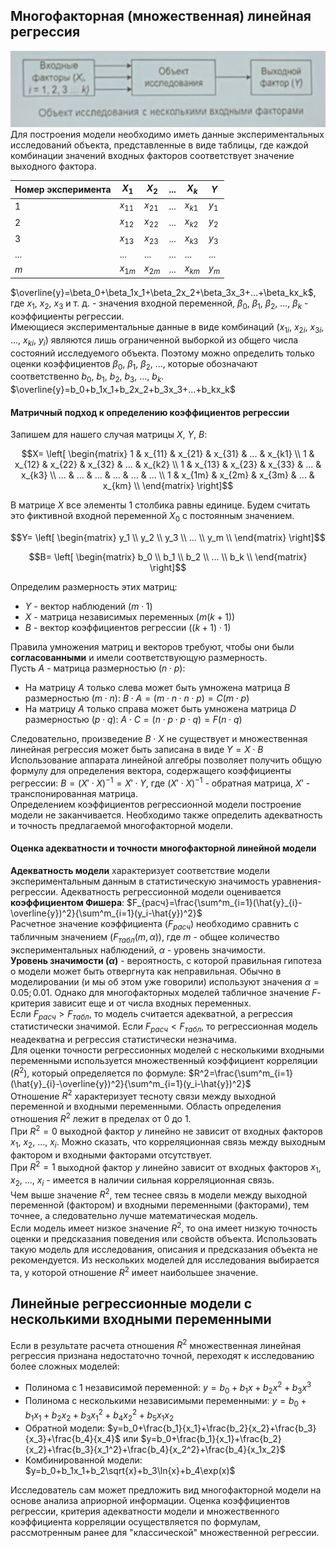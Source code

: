 ## Многофакторная (множественная) линейная регрессия
![Многофакторная линейная регрессия](../Pictures/03_01.%20Многофакторная%20линейная%20регрессия.png)  
Для построения модели необходимо иметь данные экспериментальных исследований объекта, представленные в виде таблицы, где каждой комбинации значений входных факторов соответствует значение выходного фактора.  

| Номер эксперимента | $X_1$    | $X_2$    | ... | $X_k$    | $Y$   |
| ------------------ | -------- | -------- | --- | -------- | ----- |
| 1                  | $x_{11}$ | $x_{21}$ | ... | $x_{k1}$ | $y_1$ |
| 2                  | $x_{12}$ | $x_{22}$ | ... | $x_{k2}$ | $y_2$ |
| 3                  | $x_{13}$ | $x_{23}$ | ... | $x_{k3}$ | $y_3$ |
| ...                | ...      | ...      | ... | ...      | ...   |
| $m$                | $x_{1m}$ | $x_{2m}$ | ... | $x_{km}$ | $y_m$ |
  
$\overline{y}=\beta_0+\beta_1x_1+\beta_2x_2+\beta_3x_3+...+\beta_kx_k$, где $x_1$, $x_2$, $x_3$ и т. д. - значения входной переменной, $\beta_0$, $\beta_1$, $\beta_2$, ..., $\beta_k$ - коэффициенты регрессии.  
Имеющиеся экспериментальные данные в виде комбинаций ($x_{1i}$, $x_{2i}$, $x_{3i}$, ..., $x_{ki}$, $y_i$) являются лишь ограниченной выборкой из общего числа состояний исследуемого объекта. Поэтому можно определить только оценки коэффициентов $\beta_0$, $\beta_1$, $\beta_2$, ..., которые обозначают соответственно $b_0$, $b_1$, $b_2$, $b_3$, ..., $b_k$.  
$\overline{y}=b_0+b_1x_1+b_2x_2+b_3x_3+...+b_kx_k$  
#### Матричный подход к определению коэффициентов регрессии
Запишем для нашего случая матрицы $X$, $Y$, $B$:  
```math
X=
\left[
	\begin{matrix}
	1 & x_{11} & x_{21} & x_{31} & ... & x_{k1} \\
	1 & x_{12} & x_{22} & x_{32} & ... & x_{k2} \\
	1 & x_{13} & x_{23} & x_{33} & ... & x_{k3} \\
	... & ... & ... & ... & ... & ... \\
	1 & x_{1m} & x_{2m} & x_{3m} & ... & x_{km} \\
	\end{matrix} 
\right]
```
В матрице $X$ все элементы 1 столбика равны единице. Будем считать это фиктивной входной переменной $X_0$ с постоянным значением.  
```math
Y=
\left[
	\begin{matrix}
	y_1 \\
	y_2 \\
	y_3 \\
	... \\
	y_m \\
	\end{matrix} 
\right]
```
  
```math
B=
\left[
	\begin{matrix}
	b_0 \\
	b_1 \\
	b_2 \\
	... \\
	b_k \\
	\end{matrix} 
\right]
```
Определим размерность этих матриц:
- $Y$ - вектор наблюдений ($m⋅1$)
- $X$ - матрица независимых переменных ($m(k+1)$)
- $B$ - вектор коэффициентов регрессии ($(k+1)⋅1$)
  
Правила умножения матриц и векторов требуют, чтобы они были **согласованными** и имели соответствующую размерность.  
Пусть $A$ - матрица размерностью $(n⋅p)$:
- На матрицу $A$ только слева может быть умножена матрица $B$ размерностью $(m⋅n)$: $B⋅A=(m⋅n⋅n⋅p)=C(m⋅p)$
- На матрицу $A$ только справа может быть умножена матрица $D$ размерностью $(p⋅q)$: $A⋅C=(n⋅p⋅p⋅q)=F(n⋅q)$
  
Следовательно, произведение $B⋅X$ не существует и множественная линейная регрессия может быть записана в виде $Y=X⋅B$  
Использование аппарата линейной алгебры позволяет получить общую формулу для определения вектора, содержащего коэффициенты регрессии: $B=(X'⋅X)^{-1}=X'⋅Y$, где $(X'⋅X)^{-1}$ - обратная матрица, $X'$ - транспонированная матрица.  
Определением коэффициентов регрессионной модели построение модели не заканчивается. Необходимо также определить адекватность и точность предлагаемой многофакторной модели.
#### Оценка адекватности и точности многофакторной линейной модели
**Адекватность модели** характеризует соответствие модели экспериментальным данным в статистическую значимость уравнения-регрессии. Адекватность регрессионной модели оценивается **коэффициентом Фишера**: $F_{расч}=\frac{\sum^m_{i=1}(\hat{y}_{i}-\overline{y})^2}{\sum^m_{i=1}(y_i-\hat{y})^2}$  
Расчетное значение коэффициента ($F_{расч}$) необходимо сравнить с табличным значением ($F_{табл}(m,\alpha)$), где $m$ - общее количество экспериментальных наблюдений, $\alpha$ - уровень значимости.  
**Уровень значимости ($\alpha$)** - вероятность, с которой правильная гипотеза о модели может быть отвергнута как неправильная. Обычно в моделировании (и мы об этом уже говорили) используют значения $\alpha=0.05; 0.01$. Однако для многофакторных моделей табличное значение $F$-критерия зависит еще и от числа входных переменных.  
Если $F_{расч}>F_{табл}$, то модель считается адекватной, а регрессия статистически значимой. Если $F_{расч}<F_{табл}$, то регрессионная модель неадекватна и регрессия статистически незначима.  
Для оценки точности регрессионных моделей с несколькими входными переменными используется множественный коэффициент корреляции ($R^2$), который определяется по формуле: $R^2=\frac{\sum^m_{i=1}(\hat{y}_{i}-\overline{y})^2}{\sum^m_{i=1}(y_i-\hat{y})^2}$  
Отношение $R^2$ характеризует тесноту связи между выходной переменной и входными переменными. Область определения отношения $R^2$ лежит в пределах от 0 до 1.  
При $R^2=0$ выходной фактор $y$ линейно не зависит от входных факторов $x_1$, $x_2$, ..., $x_i$. Можно сказать, что корреляционная связь между выходным фактором и входными факторами отсутствует.  
При $R^2=1$ выходной фактор $y$ линейно зависит от входных факторов $x_1$, $x_2$, ..., $x_i$ - имеется в наличии сильная корреляционная связь.  
Чем выше значение $R^2$, тем теснее связь в модели между выходной переменной (фактором) и входными переменными (факторами), тем точнее, а следовательно лучше математическая модель.  
Если модель имеет низкое значение $R^2$, то она имеет низкую точность оценки и предсказания поведения или свойств объекта. Использовать такую модель для исследования, описания и предсказания объекта не рекомендуется. Из нескольких моделей для исследования выбирается та, у которой отношение $R^2$ имеет наибольшее значение.
## Линейные регрессионные модели с несколькими входными переменными
Если в результате расчета отношения $R^2$ множественная линейная регрессия признана недостаточно точной, переходят к исследованию более сложных моделей:
- Полинома с 1 независимой переменной: $y=b_0+b_1x+b_2x^2+b_3x^3$
- Полинома с несколькими независимыми переменными: $y=b_0+b_1x_1+b_2x_2+b_3x_1^2+b_4x_2^2+b_5x_1x_2$
- Обратной модели: $y=b_0+\frac{b_1}{x_1}+\frac{b_2}{x_2}+\frac{b_3}{x_3}+\frac{b_4}{x_4}$ или $y=b_0+\frac{b_1}{x_1}+\frac{b_2}{x_2}+\frac{b_3}{x_1^2}+\frac{b_4}{x_2^2}+\frac{b_4}{x_1x_2}$
- Комбинированной модели: $y=b_0+b_1x_1+b_2\sqrt{x}+b_3\ln{x}+b_4\exp(x)$ 
  
Исследователь сам может предложить вид многофакторной модели на основе анализа априорной информации. Оценка коэффициентов регрессии, критерия адекватности модели и множественного коэффициента корреляции осуществляется по формулам, рассмотренным ранее для "классической" множественной регрессии.
